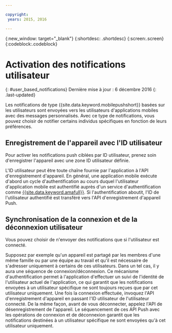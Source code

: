 ```yaml
---

copyright:
 years: 2015, 2016

---
```


{:new_window: target="_blank"}
{:shortdesc: .shortdesc}
{:screen:.screen}
{:codeblock:.codeblock}

# Activation des notifications utilisateur
{: #user_based_notifications}
Dernière mise à jour : 6 décembre 2016
{: .last-updated}

Les notifications de type {{site.data.keyword.mobilepushshort}} basées sur les utilisateurs sont envoyées vers les utilisateurs d'applications mobiles avec des messages personnalisés. Avec ce type de notifications, vous pouvez choisir de notifier certains individus spécifiques en fonction de leurs préférences.

## Enregistrement de l'appareil avec l'ID utilisateur
Pour activer les notifications push ciblées par ID utilisateur, prenez soin d'enregistrer l'appareil avec une zone ID utilisateur définie.     

L'ID utilisateur peut être toute chaîne fournie par l'application à l'API d'enregistrement d'appareil. En général, une application mobile exécute d'abord un cycle d'authentification au cours duquel l'utilisateur d'application mobile est authentifié auprès d'un service d'authentification comme [{{site.data.keyword.amafull}}](https://console.ng.bluemix.net/docs/services/mobileaccess/index.html). Si l'authentification aboutit, l'ID de l'utilisateur authentifié est transféré vers l'API d'enregistrement d'appareil Push. 

## Synchronisation de la connexion et de la déconnexion utilisateur 

Vous pouvez choisir de n'envoyer des notifications que si l'utilisateur est connecté. 

Supposez par exemple qu'un appareil est partagé par les membres d'une même famille ou par une équipe au travail et qu'il est nécessaire de s'adresser uniquement à certains de ces utilisateurs. Dans un tel cas, il y aura une séquence de connexion/déconnexion. Ce mécanisme d'authentification permet à l'application d'effectuer un suivi de l'identité de l'utilisateur actuel de l'application, ce qui garantit que les notifications envoyées à un utilisateur spécifique ne sont toujours reçues que par cet utilisateur uniquement. Une fois la connexion effectuée, invoquez l'API d'enregistrement d'appareil en passant l'ID utilisateur de l'utilisateur connecté. De la même façon, avant de vous déconnecter, appelez l'API de désenregistrement de l'appareil. Le séquencement de ces API Push avec les opérations de connexion et de déconnexion garantit que les notifications destinées à un utilisateur spécifique ne sont envoyées qu'à cet utilisateur uniquement.
